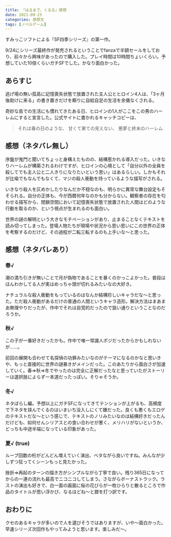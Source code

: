 ```yaml
---
title: 『はるまで、くるる』感想
date: 2021-09-23
categories: 感想文
tags: [ノベルゲーム]
---
```



すみっこソフトによる『SF四季シリーズ』の第一作。

9/24にシリーズ最終作が発売されるということでfanzaで半額セールをしており、前々から興味があったので購入した。プレイ時間は10時間ちょいくらい。予想していた10倍くらいガチSFでした。かなり面白かった。

## あらすじ

逃げ場の無い孤島に記憶喪失状態で放置された主人公とヒロイン4人は、「3ヶ月後助けに来る」の書き置きだけを頼りに自給自足の生活を余儀なくされる。

奇妙な島での生活にも慣れてきたある日、ヒロインの1人がここをこの男のハーレムにすると宣言した。公式サイトに書かれるキャッチコピーは、

> それは春の日のような、
> 甘くて果ての見えない、
> 悪夢と終末のハーレム

## 感想（ネタバレ無し）

序盤が鬼門と聞いてちょっと身構えたものの、結構惹かれる導入だった。いきなりハーレムが構築されるわけですが、ヒロインの心境として「自分以外の全員を殺してでも主人公と二人きりになりたいという思い」はあるらしい。しかもそれが比喩でもなんでもなくて、マジの殺人衝動を持っているような描写がされる。

いきなり殺人を仄めかしたりなんだか不穏なのも、明らかに異常な舞台設定もそそられる。自分の正体も、今が西暦何年なのかも分からない。観察者の存在を匂わせる描写から、閉鎖空間において記憶喪失状態で放置された人間はどのような行動を取るのか、という視点が生まれるのも面白い。

世界の謎の解明という大きなモチベーションがあり、止まることなくテキストを読み切ってしまった。登場人物たちが現場や状況から思い思いにこの世界の正体を考察するのだけど、その過程が二転三転するのも上手いな～と思った。

## 感想（ネタバレあり）

### 春√

潮の満ち引きが無いことで月が偽物であることを暴くのかっこよかった。普段はほんわかしてる人が実はめっちゃ頭が切れるみたいなの大好き。

ナチュラルな殺人衝動をもっているのはなんか結構珍しいキャラだな～と思った。ただ殺人衝動があるだけの普通の人間というキャラ造形。解決方法はまあまあ無理やりだったが、作中でそれは自覚的だったので狙い通りということなのだろうか。

### 秋√

この子が一番好きだったかも。作中で唯一常識人ポジだったからかもしれないが......。

前回の展開も合わせて名探偵の功罪みたいなのがテーマになるのかなと思いきや、もっと直接的に世界の謎暴きがメインだった。このあたりから面白さが加速していく。春⇒秋⇒冬でやったのは完全に正解だったなと思っていたがストーリーは選択肢によらず一本道だったっぽい。そりゃそうか。

### 冬√

ネタばらし編。予想以上にガチSFになってきてテンションが上がるも、高頻度で下ネタを挟んでくるのはいまいち没入しにくて嫌だった。良くも悪くもエロゲのテキストだな～という感じで、テキストのノリみたいなのは結構好きだったんだけども、如何せんシリアスとの食い合わせが悪く、メリハリがないというか、どっちも中途半端になっている印象があった。

### 夏√ (true)

ループ回数の桁がどんどん増えていく演出、ベタながら良いですね。みんなが少しずつ狂ってくシーンもっと見たかった。

挫折⇒再起のターンの描き方がシンプルながら丁寧で良い。残り365日になってからの一連の流れも最高でニコニコしてしまう。さながらボーナストラック。ラストの演出も好きで、白一面の画面に桜の花びらが一枚ひらりと散るところで作品のタイトルが思い浮かび、なるほどね～と膝を打つ訳です。

## おわりに

クセのあるキャラが多いので人を選びそうではありますが、いや～面白かった。早速シリーズ次回作もやってみようと思います。楽しみだ～。
